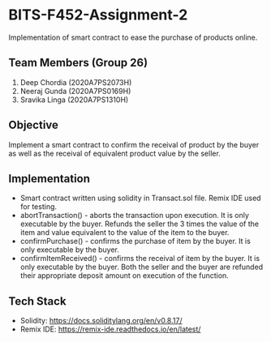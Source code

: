 # BITS-F452-Assignment-2
Implementation of smart contract to ease the purchase of products online.
## Team Members (Group 26)
1. Deep Chordia (2020A7PS2073H) 
2. Neeraj Gunda (2020A7PS0169H) 
3. Sravika Linga (2020A7PS1310H)

## Objective 
Implement a smart contract to confirm the receival of product by the buyer as well as the receival of equivalent product value by the seller.</br>

## Implementation
- Smart contract written using solidity in Transact.sol file. Remix IDE used for testing.
- abortTransaction() - aborts the transaction upon execution. It is only executable by the buyer. Refunds the seller the 3 times the value of the item and value equivalent to the value of the item to the buyer. 
- confirmPurchase() - confirms the purchase of item by the buyer. It is only executable by the buyer. 
- confirmItemReceived() - confirms the receival of item by the buyer. It is only executable by the buyer. Both the seller and the buyer are refunded their appropriate deposit amount on execution of the function.

## Tech Stack
- Solidity: https://docs.soliditylang.org/en/v0.8.17/
- Remix IDE: https://remix-ide.readthedocs.io/en/latest/

